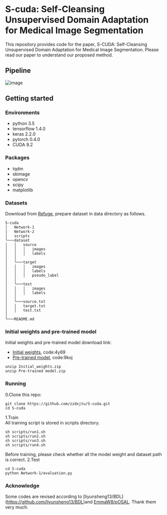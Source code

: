 # S-cuda: Self-Cleansing Unsupervised Domain Adaptation for Medical Image Segmentation
This repository provides code for the paper, S-CUDA: Self-Cleansing Unsupervised Domain Adaptation for Medical Image Segmentation. Please read our paper to understand our proposed method.
## Pipeline
![image](https://user-images.githubusercontent.com/38779372/110201691-84edaa00-7e9f-11eb-94bb-1043dc82eba7.png)
## Getting started
### Environments
* python 3.5
* tensorflow 1.4.0
* keras 2.2.0
* pytorch 0.4.0
* CUDA 9.2
### Packages
* tqdm
* skimage
* opencv
* scipy
* matplotlib
### Datasets
Download from [Refuge](https://refuge.grand-challenge.org/), prepare dataset in data directory as follows.
```
S-cuda
│   Network-1
|   Network-2
│   scripts
└───dataset
│   │   source
│   │   │   images
│   │   │   labels
│   │
│   └───target
│   │   │   images
│   │   │   labels
│   │   │   pseudo_label 
│   │ 
│   └───test
│   │   │   images
│   │   │   labels
│   │
│   └───source.txt
│   │   target.txt
│   │   test.txt
│        
└───README.md
```
### Initial weights and pre-trained model
Initial weights and pre-trained model download link:
* [Initial weights](https://pan.baidu.com/s/1EUfmEAyUn6NdBbJ7Pq8C_Q), code:4y69
* [Pre-trained model](https://pan.baidu.com/s/1R05swgfBVpXSscVI07mxpg), code:9koj
```
unzip Initial_weights.zip 
unzip Pre-trained model.zip 
```
### Running
0.Clone this repo:
```
git clone https://github.com/zzdxjtu/S-cuda.git
cd S-cuda
```
1.Train  
All training script is stored in scripts directory.
```
sh scripts/run1.sh
sh scripts/run2.sh
sh scripts/run3.sh
sh scripts/run4.sh
```
Before training, please check whether all the model weight and dataset path is correct.
2.Test  
```
cd S-cuda
python Network-1/evaluation.py
```
### Acknowledge  
Some codes are revised according to [liyunsheng13/BDL] (https://github.com/liyunsheng13/BDL)and [EmmaW8/pOSAL](https://github.com/EmmaW8/pOSAL). Thank them very much.
